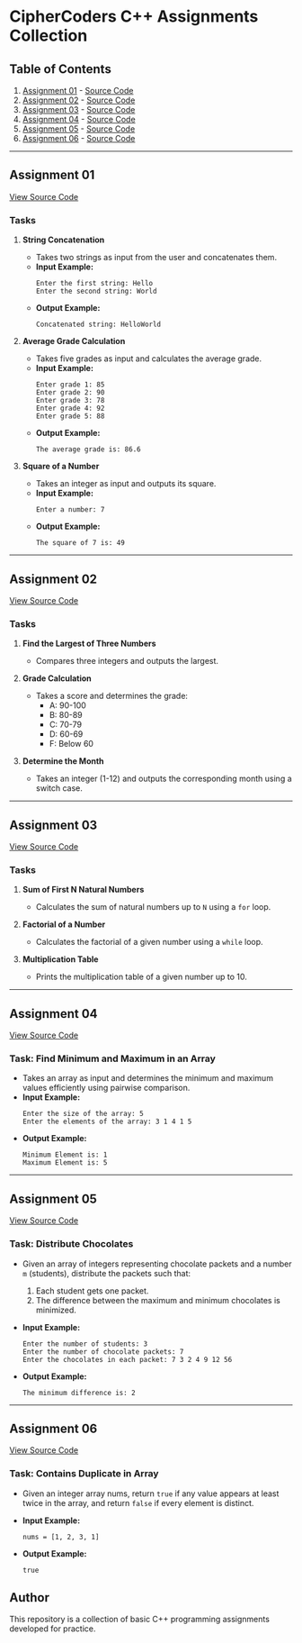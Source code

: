 # CipherCoders C++ Assignments Collection

## Table of Contents
1. [Assignment 01](#assignment-01) - [Source Code](https://github.com/MrityunjayMaharana/CipherCoders_Updates/blob/main/assignment_01.cpp)
2. [Assignment 02](#assignment-02) - [Source Code](https://github.com/MrityunjayMaharana/CipherCoders_Updates/blob/main/assignment_02.cpp)
3. [Assignment 03](#assignment-03) - [Source Code](https://github.com/MrityunjayMaharana/CipherCoders_Updates/blob/main/assignment_03.cpp)
4. [Assignment 04](#assignment-04) - [Source Code](https://github.com/MrityunjayMaharana/CipherCoders_Updates/blob/main/assignment_04.cpp)
5. [Assignment 05](#assignment-05) - [Source Code](https://github.com/MrityunjayMaharana/CipherCoders_Updates/blob/main/assignment_05.cpp)
6. [Assignment 06](#assignment-05) - [Source Code](https://github.com/MrityunjayMaharana/CipherCoders_Updates/blob/main/assignment_06.cpp)

---

## Assignment 01

[View Source Code](https://github.com/MrityunjayMaharana/CipherCoders_Updates/blob/main/assignment_01.cpp)

### Tasks
1. **String Concatenation**
   - Takes two strings as input from the user and concatenates them.
   - **Input Example:**
     ```
     Enter the first string: Hello
     Enter the second string: World
     ```
   - **Output Example:**
     ```
     Concatenated string: HelloWorld
     ```

2. **Average Grade Calculation**
   - Takes five grades as input and calculates the average grade.
   - **Input Example:**
     ```
     Enter grade 1: 85
     Enter grade 2: 90
     Enter grade 3: 78
     Enter grade 4: 92
     Enter grade 5: 88
     ```
   - **Output Example:**
     ```
     The average grade is: 86.6
     ```

3. **Square of a Number**
   - Takes an integer as input and outputs its square.
   - **Input Example:**
     ```
     Enter a number: 7
     ```
   - **Output Example:**
     ```
     The square of 7 is: 49
     ```

---

## Assignment 02

[View Source Code](https://github.com/MrityunjayMaharana/CipherCoders_Updates/blob/main/assignment_02.cpp)

### Tasks
1. **Find the Largest of Three Numbers**
   - Compares three integers and outputs the largest.

2. **Grade Calculation**
   - Takes a score and determines the grade:
     - A: 90-100
     - B: 80-89
     - C: 70-79
     - D: 60-69
     - F: Below 60

3. **Determine the Month**
   - Takes an integer (1-12) and outputs the corresponding month using a switch case.

---

## Assignment 03

[View Source Code](https://github.com/MrityunjayMaharana/CipherCoders_Updates/blob/main/assignment_03.cpp)

### Tasks
1. **Sum of First N Natural Numbers**
   - Calculates the sum of natural numbers up to `N` using a `for` loop.

2. **Factorial of a Number**
   - Calculates the factorial of a given number using a `while` loop.

3. **Multiplication Table**
   - Prints the multiplication table of a given number up to 10.

---

## Assignment 04

[View Source Code](https://github.com/MrityunjayMaharana/CipherCoders_Updates/blob/main/assignment_04.cpp)

### Task: Find Minimum and Maximum in an Array
- Takes an array as input and determines the minimum and maximum values efficiently using pairwise comparison.
- **Input Example:**
  ```
  Enter the size of the array: 5
  Enter the elements of the array: 3 1 4 1 5
  ```
- **Output Example:**
  ```
  Minimum Element is: 1
  Maximum Element is: 5
  ```

---

## Assignment 05

[View Source Code](https://github.com/MrityunjayMaharana/CipherCoders_Updates/blob/main/assignment_05.cpp)

### Task: Distribute Chocolates
- Given an array of integers representing chocolate packets and a number `m` (students), distribute the packets such that:
  1. Each student gets one packet.
  2. The difference between the maximum and minimum chocolates is minimized.

- **Input Example:**
  ```
  Enter the number of students: 3
  Enter the number of chocolate packets: 7
  Enter the chocolates in each packet: 7 3 2 4 9 12 56
  ```
- **Output Example:**
  ```
  The minimum difference is: 2
  ```

---

## Assignment 06

[View Source Code](https://github.com/MrityunjayMaharana/CipherCoders_Updates/blob/main/assignment_06.cpp)

### Task: Contains Duplicate in Array
- Given an integer array nums, return `true` if any value appears at least twice in the array, and return `false` if every element is distinct.

- **Input Example:**
  ```
  nums = [1, 2, 3, 1]
  ```
- **Output Example:**
  ```
  true
  ```

## Author
This repository is a collection of basic C++ programming assignments developed for practice.

